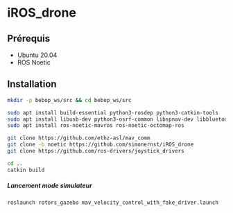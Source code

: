 # iROS_drone

## Prérequis

- Ubuntu 20.04
- ROS Noetic 
## Installation


```bash
mkdir -p bebop_ws/src && cd bebop_ws/src

sudo apt install build-essential python3-rosdep python3-catkin-tools
sudo apt install libusb-dev python3-osrf-common libspnav-dev libbluetooth-dev libcwiid-dev libgoogle-glog-dev
sudo apt install ros-noetic-mavros ros-noetic-octomap-ros 

git clone https://github.com/ethz-asl/mav_comm
git clone -b noetic https://github.com/simonernst/iROS_drone
git clone https://github.com/ros-drivers/joystick_drivers

cd ..
catkin build
```

##### Lancement mode simulateur
```bash
roslaunch rotors_gazebo mav_velocity_control_with_fake_driver.launch
```
